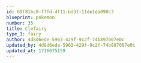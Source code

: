 ```yaml
---
id: 69f81bc8-f7fd-4f11-bd3f-11de1ea090c3
blueprint: pokemon
number: 35
title: Clefairy
type_1: fairy
author: 4d8d6ede-5963-429f-9c2f-74b897007e0c
updated_by: 4d8d6ede-5963-429f-9c2f-74b897007e0c
updated_at: 1716075159
---
```

